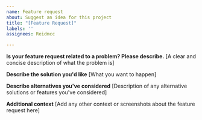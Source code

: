 ```yaml
---
name: Feature request
about: Suggest an idea for this project
title: "[Feature Request]"
labels: ''
assignees: Reidmcc

---
```


**Is your feature request related to a problem? Please describe.**
[A clear and concise description of what the problem is]

**Describe the solution you'd like**
[What you want to happen]

**Describe alternatives you've considered**
[Description of any alternative solutions or features you've considered]

**Additional context**
[Add any other context or screenshots about the feature request here]
